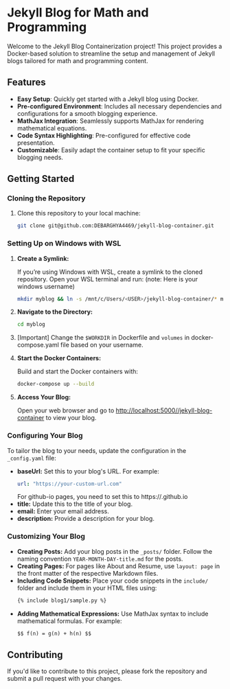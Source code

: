 # Jekyll Blog for Math and Programming

Welcome to the Jekyll Blog Containerization project! This project provides a Docker-based solution to streamline the setup and management of Jekyll blogs tailored for math and programming content.

## Features

- **Easy Setup**: Quickly get started with a Jekyll blog using Docker.
- **Pre-configured Environment**: Includes all necessary dependencies and configurations for a smooth blogging experience.
- **MathJax Integration**: Seamlessly supports MathJax for rendering mathematical equations.
- **Code Syntax Highlighting**: Pre-configured for effective code presentation.
- **Customizable**: Easily adapt the container setup to fit your specific blogging needs.

## Getting Started

### Cloning the Repository

1. Clone this repository to your local machine:
    ```bash
    git clone git@github.com:DEBARGHYA4469/jekyll-blog-container.git
    ```

### Setting Up on Windows with WSL

1. **Create a Symlink:**

   If you’re using Windows with WSL, create a symlink to the cloned repository. Open your WSL terminal and run: (note: Here <USER> is your windows username)
    ```bash
    mkdir myblog && ln -s /mnt/c/Users/<USER>/jekyll-blog-container/* myblog
    ```

2. **Navigate to the Directory:**

    ```bash
    cd myblog
    ```
3. [Important] Change the `$WORKDIR` in Dockerfile and `volumes` in docker-compose.yaml file based on your username. 

4. **Start the Docker Containers:**

    Build and start the Docker containers with:
    ```bash
    docker-compose up --build
    ```

5. **Access Your Blog:**

   Open your web browser and go to [http://localhost:5000//jekyll-blog-container](http://localhost:5000//jekyll-blog-container) to view your blog.

### Configuring Your Blog

To tailor the blog to your needs, update the configuration in the `_config.yaml` file:

- **baseUrl:** Set this to your blog's URL. For example:
    ```yaml
    url: "https://your-custom-url.com"
    ```
 	For github-io pages, you need to set this to https://<GitHub UserName>.github.io
- **title:** Update this to the title of your blog.
- **email:** Enter your email address.
- **description:** Provide a description for your blog.

### Customizing Your Blog

- **Creating Posts:** Add your blog posts in the `_posts/` folder. Follow the naming convention `YEAR-MONTH-DAY-title.md` for the posts.
- **Creating Pages:** For pages like About and Resume, use `layout: page` in the front matter of the respective Markdown files.
- **Including Code Snippets:** Place your code snippets in the `include/` folder and include them in your HTML files using:
    ```html
    {% include blog1/sample.py %}
    ```
- **Adding Mathematical Expressions:** Use MathJax syntax to include mathematical formulas. For example:
    ```markdown
    $$ f(n) = g(n) + h(n) $$
    ```

## Contributing

If you'd like to contribute to this project, please fork the repository and submit a pull request with your changes. 
